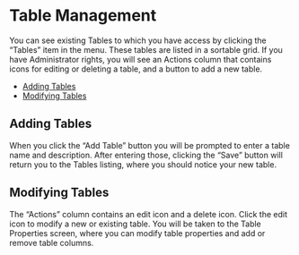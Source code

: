 # Table Management

You can see existing Tables to which you have access by clicking the “Tables” item in the menu.  These tables are listed in a sortable grid.  If you have Administrator rights, you will see an Actions column that contains icons for editing or deleting a table, and a button to add a new table.


- [Adding Tables](#adding-tables)
- [Modifying Tables](modifying-tables)


<a name="adding-tables"></a>

## Adding Tables

When you click the “Add Table” button you will be prompted to enter a table name and description.  After entering those, clicking the “Save” button will return you to the Tables listing, where you should notice your new table.


<a name="modifying-tables"></a>

## Modifying Tables

The “Actions” column contains an edit icon and a delete icon.  Click the edit icon to modify a new or existing table.  You will be taken to the Table Properties screen, where you can modify table properties and add or remove table columns.
